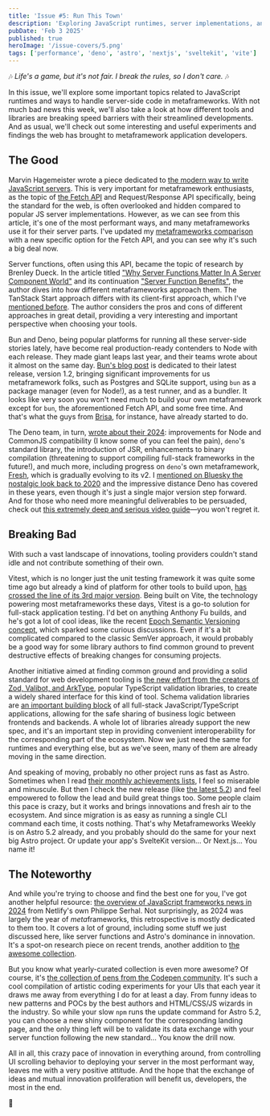 ```yaml
---
title: 'Issue #5: Run This Town'
description: 'Exploring JavaScript runtimes, server implementations, and the crazy race for speed happening around'
pubDate: 'Feb 3 2025'
published: true
heroImage: '/issue-covers/5.png'
tags: ['performance', 'deno', 'astro', 'nextjs', 'sveltekit', 'vite']
---
```


🎶 _Life's a game, but it's not fair. I break the rules, so I don't care._ 🎶

In this issue, we'll explore some important topics related to JavaScript runtimes and ways to handle server-side code in metaframeworks. With not much bad news this week, we'll also take a look at how different tools and libraries are breaking speed barriers with their streamlined developments. And as usual, we'll check out some interesting and useful experiments and findings the web has brought to metaframework application developers.

## The Good

Marvin Hagemeister wrote a piece dedicated to [the modern way to write JavaScript servers](https://marvinh.dev/blog/modern-way-to-write-javascript-servers/). This is very important for metaframework enthusiasts, as the topic of [the Fetch API](https://developer.mozilla.org/en-US/docs/Web/API/Fetch_API) and Request/Response API specifically, being the standard for the web, is often overlooked and hidden compared to popular JS server implementations. However, as we can see from this article, it's one of the most performant ways, and many metaframeworks use it for their server parts. I've updated my [metaframeworks comparison](https://metaframe.works/comparison/) with a new specific option for the Fetch API, and you can see why it's such a big deal now.

Server functions, often using this API, became the topic of research by Brenley Dueck. In the article titled ["Why Server Functions Matter In A Server Component World"](https://www.brenelz.com/posts/why-server-functions-matter-in-a-server-component-world/) and its continuation ["Server Function Benefits"](https://www.brenelz.com/posts/server-function-benefits/), the author dives into how different metaframeworks approach them. The TanStack Start approach differs with its client-first approach, which I've [mentioned before](https://metaframe.works/archive/2/). The author considers the pros and cons of different approaches in great detail, providing a very interesting and important perspective when choosing your tools.

Bun and Deno, being popular platforms for running all these server-side stories lately, have become real production-ready contenders to Node with each release. They made giant leaps last year, and their teams wrote about it almost on the same day. [Bun's blog post](https://bun.sh/blog/bun-v1.2) is dedicated to their latest release, version 1.2, bringing significant improvements for us metaframework folks, such as Postgres and SQLite support, using `bun` as a package manager (even for Node!), as a test runner, and as a bundler. It looks like very soon you won't need much to build your own metaframework except for `bun`, the aforementioned Fetch API, and some free time. And that's what the guys from [Brisa](https://brisa.build), for instance, have already started to do.

The Deno team, in turn, [wrote about their 2024](https://deno.com/blog/deno-in-2024): improvements for Node and CommonJS compatibility (I know some of you can feel the pain), `deno`'s standard library, the introduction of JSR, enhancements to binary compilation (threatening to support compiling full-stack frameworks in the future!), and much more, including progress on `deno`'s own metaframework, [Fresh](https://deno.com/blog/deno-in-2024#fresh-deno-deploy-subhosting), which is gradually evolving to its v2. I [mentioned on Bluesky the nostalgic look back to 2020](https://bsky.app/profile/fyodor.io/post/3lgzm6kkpxk2p) and the impressive distance Deno has covered in these years, even though it's just a single major version step forward. And for those who need more meaningful deliverables to be persuaded, check out [this extremely deep and serious video guide](https://www.youtube.com/watch?v=swXWUfufu2w)—you won't regret it.

## Breaking Bad

With such a vast landscape of innovations, tooling providers couldn't stand idle and not contribute something of their own.

Vitest, which is no longer just the unit testing framework it was quite some time ago but already a kind of platform for other tools to build upon, [has crossed the line of its 3rd major version](https://vitest.dev/blog/vitest-3). Being built on Vite, the technology powering most metaframeworks these days, Vitest is a go-to solution for full-stack application testing. I'd bet on anything Anthony Fu builds, and he's got a lot of cool ideas, like the recent [Epoch Semantic Versioning concept](https://antfu.me/posts/epoch-semver), which sparked some curious discussions. Even if it's a bit complicated compared to the classic SemVer approach, it would probably be a good way for some library authors to find common ground to prevent destructive effects of breaking changes for consuming projects.

Another initiative aimed at finding common ground and providing a solid standard for web development tooling is [the new effort from the creators of Zod, Valibot, and ArkType](https://standardschema.dev), popular TypeScript validation libraries, to create a widely shared interface for this kind of tool. Schema validation libraries are [an important building block](https://github.com/fyodorio/awesome-metaframeworks?tab=readme-ov-file#building-parts) of all full-stack JavaScript/TypeScript applications, allowing for the safe sharing of business logic between frontends and backends. A whole lot of libraries already support the new spec, and it's an important step in providing convenient interoperability for the corresponding part of the ecosystem. Now we just need the same for runtimes and everything else, but as we've seen, many of them are already moving in the same direction.

And speaking of moving, probably no other project runs as fast as Astro. Sometimes when I read [their monthly achievements lists](https://astro.build/blog/whats-new-january-2025/), I feel so miserable and minuscule. But then I check the new release (like [the latest 5.2](https://astro.build/blog/astro-520/)) and feel empowered to follow the lead and build great things too. Some people claim this pace is crazy, but it works and brings innovations and fresh air to the ecosystem. And since migration is as easy as running a single CLI command each time, it costs nothing. That's why Metaframeworks Weekly is on Astro 5.2 already, and you probably should do the same for your next big Astro project. Or update your app's SvelteKit version… Or Next.js… You name it!

## The Noteworthy

And while you're trying to choose and find the best one for you, I've got another helpful resource: [the overview of JavaScript frameworks news in 2024](https://www.netlify.com/blog/2024-frameworks-year-in-review/) from Netlify's own Philippe Serhal. Not surprisingly, as 2024 was largely the year of *meta*frameworks, this retrospective is mostly dedicated to them too. It covers a lot of ground, including some stuff we just discussed here, like server functions and Astro's dominance in innovation. It's a spot-on research piece on recent trends, another addition to [the awesome collection](https://github.com/fyodorio/awesome-metaframeworks).

But you know what yearly-curated collection is even more awesome? Of course, it's [the collection of pens from the Codepen community](https://codepen.io/2024/popular/pens). It's such a cool compilation of artistic coding experiments for your UIs that each year it draws me away from everything I do for at least a day. From funny ideas to new patterns and POCs by the best authors and HTML/CSS/JS wizards in the industry. So while your slow `npm` runs the update command for Astro 5.2, you can choose a new shiny component for the corresponding landing page, and the only thing left will be to validate its data exchange with your server function following the new standard… You know the drill now.

All in all, this crazy pace of innovation in everything around, from controlling UI scrolling behavior to deploying your server in the most performant way, leaves me with a very positive attitude. And the hope that the exchange of ideas and mutual innovation proliferation will benefit us, developers, the most in the end.

👋
